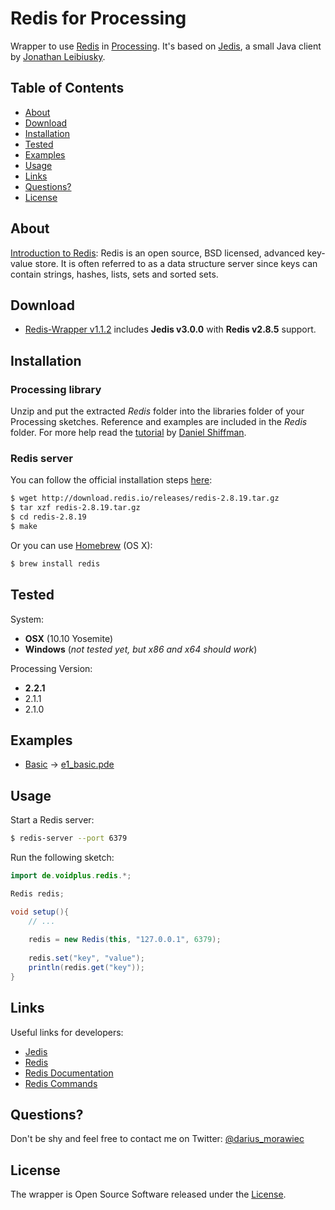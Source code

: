 # Redis for Processing

Wrapper to use [Redis](http://redis.io/) in [Processing](http://processing.org/). It's based on [Jedis](https://github.com/xetorthio/jedis), a small Java client by [Jonathan Leibiusky](https://github.com/xetorthio).


## Table of Contents

- [About](#about)
- [Download](#download)
- [Installation](#installation)
- [Tested](#tested)
- [Examples](#examples)
- [Usage](#usage)
- [Links](#links)
- [Questions?](#questions)
- [License](#license)


## About

[Introduction to Redis](http://redis.io/topics/introduction): Redis is an open source, BSD licensed, advanced key-value store. It is often referred to as a data structure server since keys can contain strings, hashes, lists, sets and sorted sets.


## Download

* [Redis-Wrapper v1.1.2](download/Redis.zip?raw=true) includes **Jedis v3.0.0** with **Redis v2.8.5** support.


## Installation


### Processing library

Unzip and put the extracted *Redis* folder into the libraries folder of your Processing sketches. Reference and examples are included in the *Redis* folder. For more help read the [tutorial](http://www.learningprocessing.com/tutorials/libraries/) by [Daniel Shiffman](https://github.com/shiffman).


### Redis server

You can follow the official installation steps [here](http://redis.io/download):

```bash
$ wget http://download.redis.io/releases/redis-2.8.19.tar.gz
$ tar xzf redis-2.8.19.tar.gz
$ cd redis-2.8.19
$ make
```

Or you can use [Homebrew](http://brew.sh/) (OS X):

```bash
$ brew install redis
```

## Tested

System:

* **OSX** (10.10 Yosemite)
* **Windows** (*not tested yet, but x86 and x64 should work*)

Processing Version:

* **2.2.1**
* 2.1.1
* 2.1.0


## Examples

* [Basic](#usage) → [e1_basic.pde](examples/e1_basic/e1_basic.pde)


## Usage

Start a Redis server:

```bash
$ redis-server --port 6379
```

Run the following sketch:

```java
import de.voidplus.redis.*;

Redis redis;

void setup(){
    // ...
    
    redis = new Redis(this, "127.0.0.1", 6379);
    
    redis.set("key", "value");
    println(redis.get("key"));
}
```


## Links

Useful links for developers:

* [Jedis](https://github.com/xetorthio/jedis#so-what-can-i-do-with-jedis)
* [Redis](http://redis.io/)
* [Redis Documentation](http://redis.io/documentation)
* [Redis Commands](http://redis.io/commands)


## Questions?

Don't be shy and feel free to contact me on Twitter: [@darius_morawiec](https://twitter.com/darius_morawiec)


## License

The wrapper is Open Source Software released under the [License](LICENSE.txt).